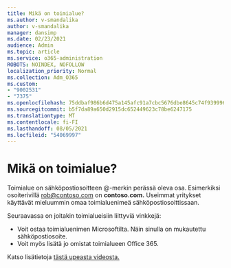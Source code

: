 ```yaml
---
title: Mikä on toimialue?
ms.author: v-smandalika
author: v-smandalika
manager: dansimp
ms.date: 02/23/2021
audience: Admin
ms.topic: article
ms.service: o365-administration
ROBOTS: NOINDEX, NOFOLLOW
localization_priority: Normal
ms.collection: Adm_O365
ms.custom:
- "9002531"
- "7375"
ms.openlocfilehash: 75ddbaf986b6d475a145afc91a7cbc5676dbe8645c74f9399969c78be5d0342f
ms.sourcegitcommit: b5f7da89a650d2915dc652449623c78be6247175
ms.translationtype: MT
ms.contentlocale: fi-FI
ms.lasthandoff: 08/05/2021
ms.locfileid: "54069997"
---
```

# <a name="whats-a-domain"></a>Mikä on toimialue?

Toimialue on sähköpostiosoitteen @-merkin perässä oleva osa. Esimerkiksi osoiterivillä rob@contoso.com on **contoso.com.** Useimmat yritykset käyttävät mieluummin omaa toimialuenimeä sähköpostiosoittissaan.

Seuraavassa on joitakin toimialueisiin liittyviä vinkkejä:

- Voit ostaa toimialuenimen Microsoftilta. Näin sinulla on mukautettu sähköpostiosoite.
- Voit myös lisätä jo omistat toimialueen Office 365.

Katso lisätietoja [tästä upeasta videosta.](https://www.youtube.com/watch)